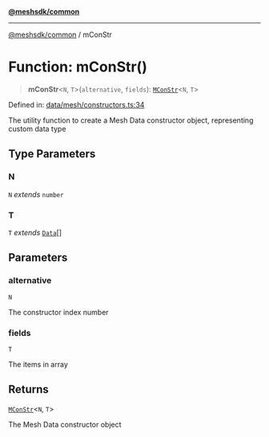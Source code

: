 [**@meshsdk/common**](../README.md)

***

[@meshsdk/common](../globals.md) / mConStr

# Function: mConStr()

> **mConStr**\<`N`, `T`\>(`alternative`, `fields`): [`MConStr`](../type-aliases/MConStr.md)\<`N`, `T`\>

Defined in: [data/mesh/constructors.ts:34](https://github.com/MeshJS/mesh/blob/1abde1553cbd7cf2cf4e40197fc0de9e4a7d0f49/packages/mesh-common/src/data/mesh/constructors.ts#L34)

The utility function to create a Mesh Data constructor object, representing custom data type

## Type Parameters

### N

`N` *extends* `number`

### T

`T` *extends* [`Data`](../type-aliases/Data.md)[]

## Parameters

### alternative

`N`

The constructor index number

### fields

`T`

The items in array

## Returns

[`MConStr`](../type-aliases/MConStr.md)\<`N`, `T`\>

The Mesh Data constructor object
